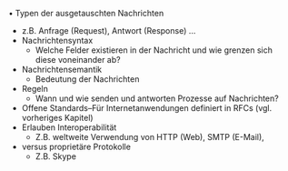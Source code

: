 • Typen der ausgetauschten Nachrichten
- z.B. Anfrage (Request), Antwort (Response) … 
- Nachrichtensyntax
	- Welche Felder existieren in der Nachricht und wie grenzen sich diese voneinander ab? 
- Nachrichtensemantik
	- Bedeutung der Nachrichten
- Regeln
	- Wann und wie senden und antworten Prozesse auf Nachrichten? 
- Offene Standards–Für Internetanwendungen definiert in RFCs (vgl. vorheriges Kapitel)
- Erlauben Interoperabilität
	- Z.B. weltweite Verwendung von HTTP (Web), SMTP (E-Mail), 
- versus proprietäre Protokolle
	- Z.B. Skype